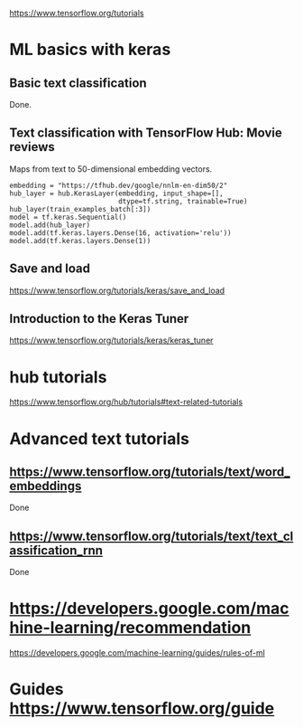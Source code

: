 https://www.tensorflow.org/tutorials
# ML basics with keras 

## Basic text classification
Done.

## Text classification with TensorFlow Hub: Movie reviews
Maps from text to 50-dimensional embedding vectors.

```
embedding = "https://tfhub.dev/google/nnlm-en-dim50/2"
hub_layer = hub.KerasLayer(embedding, input_shape=[], 
                           dtype=tf.string, trainable=True)
hub_layer(train_examples_batch[:3])
model = tf.keras.Sequential()
model.add(hub_layer)
model.add(tf.keras.layers.Dense(16, activation='relu'))
model.add(tf.keras.layers.Dense(1))
```

## Save and load
https://www.tensorflow.org/tutorials/keras/save_and_load

## Introduction to the Keras Tuner
https://www.tensorflow.org/tutorials/keras/keras_tuner

# hub tutorials
https://www.tensorflow.org/hub/tutorials#text-related-tutorials

# Advanced text tutorials

## https://www.tensorflow.org/tutorials/text/word_embeddings
Done

## https://www.tensorflow.org/tutorials/text/text_classification_rnn
Done

# https://developers.google.com/machine-learning/recommendation
https://developers.google.com/machine-learning/guides/rules-of-ml

# Guides https://www.tensorflow.org/guide
